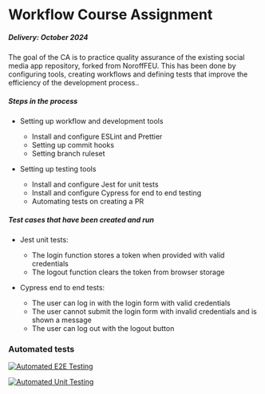 # Workflow Course Assignment
##### Delivery: October 2024

The goal of the CA is to practice quality assurance of the existing social media app repository, forked from NoroffFEU. 
This has been done by configuring tools, creating workflows and defining tests that improve the efficiency of the development process..

##### Steps in the process
- Setting up workflow and development tools
  - Install and configure ESLint and Prettier
  - Setting up commit hooks
  - Setting branch ruleset
    
- Setting up testing tools
  - Install and configure Jest for unit tests
  - Install and configure Cypress for end to end testing
  - Automating tests on creating a PR
 
##### Test cases that have been created and run
- Jest unit tests:
  - The login function stores a token when provided with valid credentials
  - The logout function clears the token from browser storage
 
- Cypress end to end tests:
  - The user can log in with the login form with valid credentials
  - The user cannot submit the login form with invalid credentials and is shown a message
  - The user can log out with the logout button

### Automated tests

[![Automated E2E Testing](https://github.com/EliNygard/fed2-wf-ca-social-media-client/actions/workflows/e2e-test.yml/badge.svg)](https://github.com/EliNygard/fed2-wf-ca-social-media-client/actions/workflows/e2e-test.yml)

[![Automated Unit Testing](https://github.com/EliNygard/fed2-wf-ca-social-media-client/actions/workflows/unit-test.yml/badge.svg)](https://github.com/EliNygard/fed2-wf-ca-social-media-client/actions/workflows/unit-test.yml)
